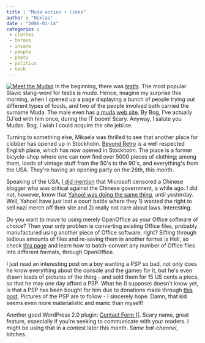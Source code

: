 ```yaml
---
title : "Muda action + links"
author : "Niklas"
date : "2006-01-14"
categories : 
 - clothes
 - heroes
 - insane
 - people
 - photo
 - politics
 - tech
---
```


[![Meet the Mudas](http://static.flickr.com/41/86367360_55737ef5e2_m.jpg)](https://niklasblog.com/wp-content/plugins/falbum/wp/album.php?show=recent&photo=86367360) In the beginning, there was [_testis_](http://www.answers.com/testis). The most popular Slavic slang-word for testis is _muda_. Hence, imagine my surprise this morning, when I opened up a page displaying a bunch of people trying out different types of foods, and two of the people involved both carried the surname Muda. The male even has [a muda web site](http://www.muda.se). By Bog, I've actually DJ'ed with him once, during the IT boom! Scary. Anyway, I salute you Mudas. Bog, I wish I could acquire the site jebi.se.

Turning to something else, Mikaela was thrilled to see that another place for clobber has opened up in Stockholm. [Beyond Retro](http://www.beyondretro.com) is a well respected English place, which has now opened in Stockholm. The place is a former bicycle-shop where one can now find over 5000 pieces of clothing; among them, loads of vintage stuff from the 50's to the 90's, and everything's from the USA. They're having an opening party on the 26th, this month.

Speaking of the USA, [I did mention](https://niklasblog.com/?p=853) that Microsoft censored a Chinese blogger who was critical against the Chinese government, a while ago. I did not, however, know that [Yahoo! was doing the same thing](http://www.theregister.co.uk/2006/01/13/nazi_yahoo_defeat), until yesterday. Well, Yahoo! have just lost a court battle where they 1) wanted the right to sell nazi merch off their site and 2) really not care about laws. Interesting.

Do you want to move to using merely OpenOffice as your Office software of choice? Then your only problem is converting existing Office files, probably manufactured using another piece of Office software, right? Sifting through tedious amounts of files and re-saving them in another format is Hell, so check [this page](http://www.xml.com/pub/a/2006/01/11/from-microsoft-to-openoffice.html) and learn how to batch-convert any number of Office files into different formats, through OpenOffice.

I just read an interesting post on a boy wanting a PSP so bad, not only does he know everything about the console and the games for it, but he's even drawn loads of pictures of the thing - and sold them for 15 US cents a piece, so that he may one day afford a PSP. What he (I suppose) doesn't know yet, is that a PSP has been bought for him due to donations made through [this post](http://hooptyrides.blogspot.com/2006/01/hooptyrides-corporate-art-collection.html). Pictures of the PSP are to follow - I sincerely hope. Damn, that kid seems even more materialistic and manic than myself!

Another good WordPress 2.0 plugin: [Contact Form \]\[](http://chip.cuccio.us/projects/contact-form-ii). Scary name, great feature, especially if you're seeking to communicate with your readers. I might be using that in a contest later this month. _Same bat-channel_, bitches.
